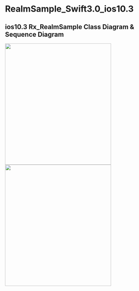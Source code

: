# RealmSample_Swift3.0_ios10.3

## ios10.3 Rx_RealmSample Class Diagram & Sequence Diagram
<img src="https://media.githubusercontent.com/media/daisukenagata/RealmSample_Swift3.0/Rx_RealmSample/RealmSample/design/Class_design.png?raw=true" width="350px" height="400px"><img src="https://media.githubusercontent.com/media/daisukenagata/RealmSample_Swift3.0/Rx_RealmSample/RealmSample/design/Sequence_Diagram.png?raw=true" width="350px" height="400px">
